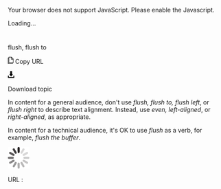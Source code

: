 Your browser does not support JavaScript. Please enable the Javascript.

Loading...

# 

flush, flush to

![Copy URL](flush-flush-to_files/Copy.png)
Copy URL

![Download](flush-flush-to_files/Download.png)

Download topic

In content for a general audience, don't use *flush, flush to, flush left*, or *flush right* to describe text alignment. Instead, use *even, left-aligned*, or *right-aligned*, as appropriate.

In content for a technical audience, it's OK to use *flush* as a verb, for example, *flush the buffer*.

![In progress](flush-flush-to_files/activity-large.gif)

URL :
